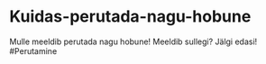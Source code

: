 # Kuidas-perutada-nagu-hobune
Mulle meeldib perutada nagu hobune! Meeldib sullegi? Jälgi edasi! #Perutamine
